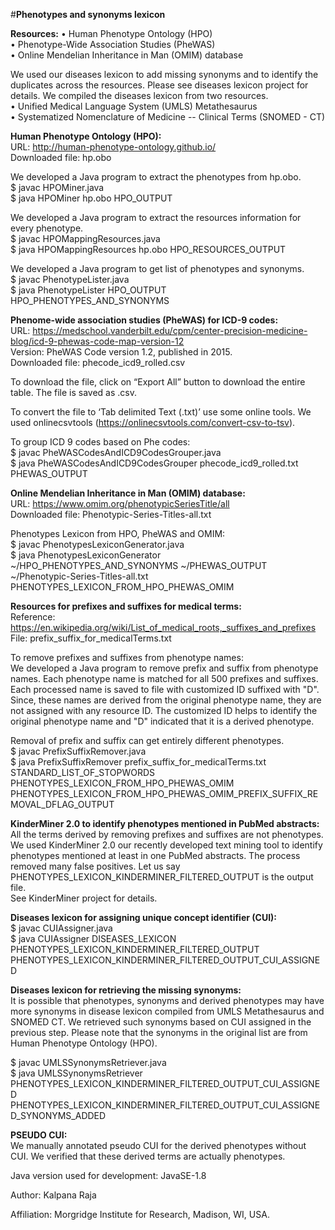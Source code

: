 #**Phenotypes and synonyms lexicon** 

**Resources:** 
•	Human Phenotype Ontology (HPO)  
•	Phenotype-Wide Association Studies (PheWAS)  
•	Online Mendelian Inheritance in Man (OMIM) database  
  
We used our diseases lexicon to add missing synonyms and to identify the duplicates across the resources. Please see diseases lexicon project for details. We compiled the diseases lexicon from two resources.   
•	Unified Medical Language System (UMLS) Metathesaurus   
•	Systematized Nomenclature of Medicine -- Clinical Terms (SNOMED - CT)  
   
   
**Human Phenotype Ontology (HPO):**   
URL: http://human-phenotype-ontology.github.io/  
Downloaded file: hp.obo  
  
We developed a Java program to extract the phenotypes from hp.obo.  
$ javac HPOMiner.java  
$ java HPOMiner hp.obo HPO_OUTPUT  
  
We developed a Java program to extract the resources information for every phenotype.  
$ javac HPOMappingResources.java  
$ java HPOMappingResources hp.obo HPO_RESOURCES_OUTPUT  
  
We developed a Java program to get list of phenotypes and synonyms.   
$ javac PhenotypeLister.java  
$ java PhenotypeLister HPO_OUTPUT HPO_PHENOTYPES_AND_SYNONYMS  
   
   
**Phenome-wide association studies (PheWAS) for ICD-9 codes:**   
URL: https://medschool.vanderbilt.edu/cpm/center-precision-medicine-blog/icd-9-phewas-code-map-version-12  
Version: PheWAS Code version 1.2, published in 2015.     
Downloaded file: phecode_icd9_rolled.csv  
   
To download the file, click on “Export All” button to download the entire table. The file is saved as .csv.  
   
To convert the file to ‘Tab delimited Text (.txt)’ use some online tools. We used onlinecsvtools (https://onlinecsvtools.com/convert-csv-to-tsv).  
   
To group ICD 9 codes based on Phe codes:  
$ javac PheWASCodesAndICD9CodesGrouper.java  
$ java PheWASCodesAndICD9CodesGrouper phecode_icd9_rolled.txt PHEWAS_OUTPUT  
   
   
**Online Mendelian Inheritance in Man (OMIM) database:**     
URL: https://www.omim.org/phenotypicSeriesTitle/all  
Downloaded file: Phenotypic-Series-Titles-all.txt   
  
  
Phenotypes Lexicon from HPO, PheWAS and OMIM:   
$ javac PhenotypesLexiconGenerator.java  
$ java PhenotypesLexiconGenerator ~/HPO_PHENOTYPES_AND_SYNONYMS ~/PHEWAS_OUTPUT ~/Phenotypic-Series-Titles-all.txt PHENOTYPES_LEXICON_FROM_HPO_PHEWAS_OMIM  
   
   
**Resources for prefixes and suffixes for medical terms:**   
Reference: https://en.wikipedia.org/wiki/List_of_medical_roots,_suffixes_and_prefixes   
File: prefix_suffix_for_medicalTerms.txt   
   
To remove prefixes and suffixes from phenotype names:   
We developed a Java program to remove prefix and suffix from phenotype names. Each phenotype name is matched for all 500 prefixes and suffixes. Each processed name is saved to file with customized ID suffixed with "<underscore>D". Since, these names are derived from the original phenotype name, they are not assigned with any resource ID. The customized ID helps to identify the original phenotype name and "<underscore>D" indicated that it is a derived phenotype.   
    
Removal of prefix and suffix can get entirely different phenotypes.   
$ javac PrefixSuffixRemover.java  
$ java PrefixSuffixRemover prefix_suffix_for_medicalTerms.txt STANDARD_LIST_OF_STOPWORDS PHENOTYPES_LEXICON_FROM_HPO_PHEWAS_OMIM PHENOTYPES_LEXICON_FROM_HPO_PHEWAS_OMIM_PREFIX_SUFFIX_REMOVAL_DFLAG_OUTPUT  
  
  
**KinderMiner 2.0 to identify phenotypes mentioned in PubMed abstracts:**     
All the terms derived by removing prefixes and suffixes are not phenotypes. We used KinderMiner 2.0 our recently developed text mining tool to identify phenotypes mentioned at least in one PubMed abstracts. The process removed many false positives. Let us say PHENOTYPES_LEXICON_KINDERMINER_FILTERED_OUTPUT is the output file.  
See KinderMiner project for details. 
  
  
**Diseases lexicon for assigning unique concept identifier (CUI):**  
$ javac CUIAssigner.java  
$ java CUIAssigner DISEASES_LEXICON PHENOTYPES_LEXICON_KINDERMINER_FILTERED_OUTPUT PHENOTYPES_LEXICON_KINDERMINER_FILTERED_OUTPUT_CUI_ASSIGNED  
   
   
**Diseases lexicon for retrieving the missing synonyms:**   
It is possible that phenotypes, synonyms and derived phenotypes may have more synonyms in disease lexicon compiled from UMLS Metathesaurus and SNOMED CT. We retrieved such synonyms based on CUI assigned in the previous step. Please note that the synonyms in the original list are from Human Phenotype Ontology (HPO).   
   
$ javac UMLSSynonymsRetriever.java  
$ java UMLSSynonymsRetriever PHENOTYPES_LEXICON_KINDERMINER_FILTERED_OUTPUT_CUI_ASSIGNED PHENOTYPES_LEXICON_KINDERMINER_FILTERED_OUTPUT_CUI_ASSIGNED_SYNONYMS_ADDED  
  
  
**PSEUDO CUI:**  
We manually annotated pseudo CUI for the derived phenotypes without CUI. We verified that these derived terms are actually phenotypes.     
    
Java version used for development: JavaSE-1.8  
     
Author: Kalpana Raja  
    
Affiliation: Morgridge Institute for Research, Madison, WI, USA.     
